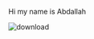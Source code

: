 Hi my name is Abdallah

![download](https://user-images.githubusercontent.com/112539089/188311138-e6c45b67-5861-47f2-bfad-003b60a27647.jpg)
